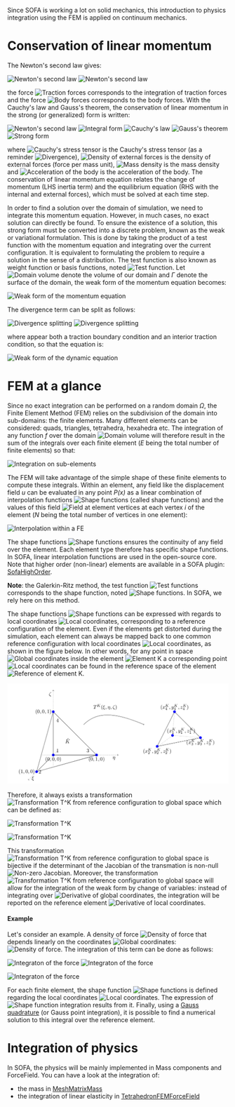 Since SOFA is working a lot on solid mechanics, this introduction to physics integration using the FEM is applied on continuum mechanics.

Conservation of linear momentum
===============================

The Newton's second law gives:

<img class="latex" src="https://latex.codecogs.com/png.latex?\frac{d\boldsymbol{p}}{dt}=f" title="Newton's second law" />

<img class="latex" src="https://latex.codecogs.com/png.latex?\frac{d\boldsymbol{p}}{dt}=f_{\text{vol}}+f_{\text{surf}}" title="Newton's second law" />

the force <img class="latex" src="https://latex.codecogs.com/png.latex?f_{\text{surf}}" title="Traction forces" /> corresponds to the integration of traction forces and the force <img class="latex" src="https://latex.codecogs.com/png.latex?f_{\text{vol}}" title="Body forces" /> corresponds to the body forces. With the Cauchy's law and Gauss's theorem, the conservation of linear momentum in the strong (or generalized) form is written:

<img class="latex" src="https://latex.codecogs.com/png.latex?\frac{d\boldsymbol{p}}{dt}=f_{\text{vol}}+f_{\text{surf}}" title="Newton's second law" />

<img class="latex" src="https://latex.codecogs.com/png.latex?\frac{D}{Dt}\int_{\Omega}\rho%20\boldsymbol{v}d\Omega%20=\int_{\Omega}%20\rho%20\boldsymbol{b}d\Omega%20+\int_{\Gamma}\boldsymbol{t}d\Gamma" title="Integral form" />

<img class="latex" src="https://latex.codecogs.com/png.latex?\int_{\Omega}%20\rho%20\frac{D\boldsymbol{v}}{Dt}d\Omega%20=\int_{\Omega}%20\rho%20\boldsymbol{b}d\Omega%20+\int_{\Gamma}n\cdot%20\boldsymbol{\sigma}d\Gamma" title="Cauchy's law" />

<img class="latex" src="https://latex.codecogs.com/png.latex?\int_{\Omega}\rho%20\frac{D\boldsymbol{v}}{Dt}d\Omega%20=\int_{\Omega}\rho%20\boldsymbol{b}d\Omega%20+\int_{\Omega}\frac{\partial%20\sigma_{ij}}{\partial%20x{i}}d\Omega" title="Gauss's theorem" />

<img class="latex" src="https://latex.codecogs.com/png.latex?\rho%20\dot{v}=\rho%20\boldsymbol{b}+\nabla%20\cdot%20\boldsymbol{\sigma}" title="Strong form" />



where <img class="latex" src="https://latex.codecogs.com/png.latex?\boldsymbol{\sigma}" title="Cauchy's stress tensor" /> is the Cauchy's stress tensor (as a reminder <img class="latex" src="https://latex.codecogs.com/png.latex?\nabla%20\cdot%20\boldsymbol{\sigma}=\text{div}(\boldsymbol{\sigma})" title="Divergence" />), <img class="latex" src="https://latex.codecogs.com/png.latex?\boldsymbol{b}" title="Density of external forces" /> is the density of external forces (force per mass unit), <img class="latex" src="https://latex.codecogs.com/png.latex?\rho" title="Mass density" /> is the mass density and <img class="latex" src="https://latex.codecogs.com/png.latex?\dot{v}" title="Acceleration of the body" /> is the acceleration of the body. The conservation of linear momentum equation relates the change of momentum (LHS inertia term) and the equilibrium equation (RHS with the internal and external forces), which must be solved at each time step.



In order to find a solution over the domain of simulation, we need to integrate this momentum equation. However, in much cases, no exact solution can directly be found. To ensure the existence of a solution, this strong form must be converted into a discrete problem, known as the weak or variational formulation. This is done by taking the product of a test function with the momentum equation and integrating over the current configuration. It is equivalent to formulating the problem to require a solution in the sense of a distribution. The test function is also known as weight function or basis functions, noted <img class="latex" src="https://latex.codecogs.com/png.latex?\psi_j" title="Test function" />. Let <img class="latex" src="https://latex.codecogs.com/png.latex?\Omega" title="Domain volume" /> denote the volume of our domain and $\Gamma$ denote the surface of the domain, the weak form of the momentum equation becomes:

<img class="latex" src="https://latex.codecogs.com/png.latex?\int_{\Omega}%20\psi_j%20\rho%20\dot{v}d\Omega%20=\int_{\Omega}%20\psi_j%20\rho%20\boldsymbol{b}d\Omega+\int_{\Omega}%20\psi_j%20\nabla%20\cdot%20\boldsymbol{\sigma}d\Omega" title="Weak form of the momentum equation" />

The divergence term can be split as follows:

<img class="latex" src="https://latex.codecogs.com/png.latex?\int_{\Omega}%20\psi_j%20\nabla%20\cdot%20\boldsymbol{\sigma}d\Omega%20=\int_\Gamma%20\psi_j%20\cdot%20(%20\boldsymbol{\sigma}%20\cdot%20n)d\Gamma%20-\int_\Omega%20\nabla%20(\psi_j):\boldsymbol{\sigma}d\Omega" title="Divergence splitting" />

<img class="latex" src="https://latex.codecogs.com/png.latex?\int_{\Omega}%20\psi_j%20\nabla%20\cdot%20\boldsymbol{\sigma}d\Omega%20=\int_\Gamma%20\psi_j%20\cdot%20\boldsymbol{t}d\Gamma%20-\int_\Omega%20\nabla%20(\psi_j):%20\boldsymbol{\sigma}d\Omega" title="Divergence splitting" />


where appear both a traction boundary condition and an interior traction condition, so that the equation is:

<img class="latex" src="https://latex.codecogs.com/png.latex?\int_{\Omega}%20\psi_j%20\rho \dot{v}d\Omega%20=\int_{\Omega}%20\psi_j%20\rho%20\boldsymbol{b}d\Omega%20-\int_\Omega%20\nabla%20(\psi_j):\boldsymbol{\sigma}d\Omega%20+\int_\Gamma%20\psi_j%20\cdot%20\boldsymbol{t}d\Gamma" title="Weak form of the dynamic equation" />




FEM at a glance
===============

Since no exact integration can be performed on a random domain $\Omega$, the Finite Element Method (FEM) relies on the subdivision of the domain into sub-domains: the finite elements. Many different elements can be considered: quads, triangles, tetrahedra, hexahedra etc. The integration of any function *f* over the domain <img class="latex" src="https://latex.codecogs.com/png.latex?\Omega" title="Domain volume" /> will therefore result in the sum of the integrals over each finite element (*E* being the total number of finite elements) so that:

<img class="latex" src="https://latex.codecogs.com/png.latex?\int_{\Omega}f(x)d\Omega%20=\sum_{e=0}^E%20\int_{V_e}f(x)dV_e" title="Integration on sub-elements" />


The FEM will take advantage of the simple shape of these finite elements to compute these integrals. Within an element, any field like the displacement field *u* can be evaluated in any point *P(x)* as a linear combination of interpolation functions <img class="latex" src="https://latex.codecogs.com/png.latex?\phi_i" title="Shape functions" /> (called shape functions) and the values of this field <img class="latex" src="https://latex.codecogs.com/png.latex?u(x_i)=u_i" title="Field at element vertices" /> at each vertex *i* of the element (*N* being the total number of vertices in one element):

<img class="latex" src="https://latex.codecogs.com/png.latex?u(x)=\sum_{i=0}^{N}u_i\phi_i" title="Interpolation within a FE" />


The shape functions <img class="latex" src="https://latex.codecogs.com/png.latex?\phi_i" title="Shape functions" /> ensures the continuity of any field over the element. Each element type therefore has specific shape functions. In SOFA, linear interpolation functions are used in the open-source core. Note that higher order (non-linear) elements are available in a SOFA plugin: [SofaHighOrder](https://github.com/sofa-framework/plugin.HighOrder).


**Note**: the Galerkin-Ritz method, the test function <img class="latex" src="https://latex.codecogs.com/png.latex?\psi" title="Test functions" /> corresponds to the shape function, noted <img class="latex" src="https://latex.codecogs.com/png.latex?\phi" title="Shape functions" />. In SOFA, we rely here on this method.


The shape functions <img class="latex" src="https://latex.codecogs.com/png.latex?\phi" title="Shape functions" /> can be expressed with regards to local coordinates <img class="latex" src="https://latex.codecogs.com/png.latex?(\xi%20,\eta%20,\zeta%20)" title="Local coordinates" />, corresponding to a reference configuration of the element. Even if the elements get distorted during the simulation, each element can always be mapped back to one common reference configuration with local coordinates <img class="latex" src="https://latex.codecogs.com/png.latex?(\xi%20,\eta%20,\zeta%20)" title="Local coordinates" />, as shown in the figure below. In other words, for any point in space <img class="latex" src="https://latex.codecogs.com/png.latex?\textbf{x}=(x,y,z)" title="Global coordinates" /> inside the element <img class="latex" src="https://latex.codecogs.com/png.latex?K" title="Element K" /> a corresponding point <img class="latex" src="https://latex.codecogs.com/png.latex?\boldsymbol{\xi}=(\xi%20,\eta%20,\zeta%20)" title="Local coordinates" /> can be found in the reference space of the element <img class="latex" src="https://latex.codecogs.com/png.latex?\hat{K}" title="Reference of element K" />.


<a href="https://github.com/sofa-framework/doc/blob/master/images/FEM/Tetra-ParentConfig.png?raw=true"><img src="https://github.com/sofa-framework/doc/blob/master/images/FEM/Tetra-ParentConfig.png?raw=true" title="Transformation T^K from reference configuration to 3D space of a linear tetrahedron"/></a>



Therefore, it always exists a transformation <img class="latex" src="https://latex.codecogs.com/png.latex?T^K" title="Transformation T^K from reference configuration to global space" /> which can be defined as:

<img class="latex" src="https://latex.codecogs.com/png.latex?T^K:\hat{K}%20\longrightarrow%20K" title="Transformation T^K" />

<img class="latex" src="https://latex.codecogs.com/png.latex?\boldsymbol{\xi}=(\xi%20,\eta%20,\zeta%20)\longrightarrow%20\textbf{x}=T^K(\boldsymbol{\xi})=\sum_{i=0}^{N}x_i%20\phi_i(\boldsymbol{\xi})$
$" title="Transformation T^K" />


This transformation <img class="latex" src="https://latex.codecogs.com/png.latex?T^K" title="Transformation T^K from reference configuration to global space" /> is bijective if the determinant of the Jacobian of the transmation is non-null <img class="latex" src="https://latex.codecogs.com/png.latex?det(J)\neq0" title="Non-zero Jacobian" />. Moreover, the transformation <img class="latex" src="https://latex.codecogs.com/png.latex?T^K" title="Transformation T^K from reference configuration to global space" /> will allow for the integration of the weak form by change of variables: instead of integrating over <img class="latex" src="https://latex.codecogs.com/png.latex?d\Omega=dxdydz" title="Derivative of global coordinates" />, the integration will be reported on the reference element <img class="latex" src="https://latex.codecogs.com/png.latex?d\xi%20d\eta%20d\zeta" title="Derivative of local coordinates" />. 


#### Example
Let's consider an example. A density of force <img class="latex" src="https://latex.codecogs.com/png.latex?\boldsymbol{b}" title="Density of force" /> that depends linearly on the coordinates <img class="latex" src="https://latex.codecogs.com/png.latex?\textbf{x}=(x,y,z)" title="Global coordinates" />: <img class="latex" src="https://latex.codecogs.com/png.latex?\boldsymbol{b}=\alpha%20\textbf{x}" title="Density of force" />. The integration of this term can be done as follows:



<img class="latex" src="https://latex.codecogs.com/png.latex?\int_{\Omega}%20\phi_j%20\rho%20\boldsymbol{b}d\Omega%20=\sum_{e=0}^E%20\rho%20\int_{V_e}%20\phi_j%20\alpha%20\textbf{x}dV_e" title="Integraton of the force" />

<img class="latex" src="https://latex.codecogs.com/png.latex?\int_{\Omega}%20\phi_j%20\rho%20\boldsymbol{b}d\Omega%20=\sum_{e=0}^E%20\rho%20\alpha%20\int_{V_e}%20\phi_j%20\sum_{i=0}^{N}%20\phi_i%20x_i%20dV_e" title="Integraton of the force" />

<img class="latex" src="https://latex.codecogs.com/png.latex?\int_{\Omega}%20\phi_j%20\rho%20\boldsymbol{b}d\Omega%20=\sum_{e=0}^E%20\rho%20\alpha%20\int_{V_e}%20|det(J)|%20\sum_{i=0}^{N}\phi_j(\boldsymbol{\xi})%20\phi_i(\boldsymbol{\xi})%20x_i%20d%20\boldsymbol{\xi}
" title="Integraton of the force" />




For each finite element, the shape function <img class="latex" src="https://latex.codecogs.com/png.latex?\phi_i" title="Shape functions" /> is defined regarding the local coordinates <img class="latex" src="https://latex.codecogs.com/png.latex?\boldsymbol{\xi}" title="Local coordinates" />. The expression of  <img class="latex" src="https://latex.codecogs.com/png.latex?\phi_j(\boldsymbol{\xi})%20\phi_i(\boldsymbol{\xi})" title="Shape function integration" /> results from it. Finally, using a [Gauss quadrature](https://en.wikipedia.org/wiki/Gaussian_quadrature) (or Gauss point integration), it is possible to find a numerical solution to this integral over the reference element.



Integration of physics
======================

In SOFA, the physics will be mainly implemented in Mass components and ForceField. You can have a look at the integration of:

- the mass in [MeshMatrixMass](https://www.sofa-framework.org/community/doc/using-sofa/components/mass/meshmatrixmass/)
- the integration of linear elasticity in [TetrahedronFEMForceField](https://www.sofa-framework.org/community/doc/using-sofa/components/forcefield/tetrahedronfemforcefield/)
